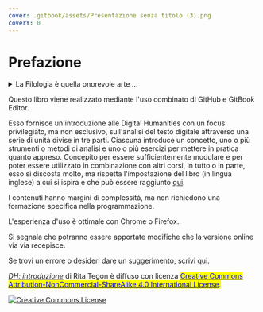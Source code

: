 ```yaml
---
cover: .gitbook/assets/Presentazione senza titolo (3).png
coverY: 0
---
```


# Prefazione

<details>

<summary>La Filologia è quella onorevole arte ...</summary>

«La Filologia è quella onorevole arte che esige dal suo cultore soprattutto una cosa, trarsi da parte, lasciarsi tempo, divenire silenzioso, divenire lento, essendo un'arte e una perizia da orafi della parola, che deve compiere un finissimo attento lavoro e non raggiunge nulla se non lo raggiunge lento.&#x20;

Ma proprio per questo  è oggi più necessaria che mai; ed è proprio per questo che essa ci attira e ci incanta quanto mai fortemente nel cuore di un'epoca del "lavoro": intendo dire della fretta, della precipitazione indecorosa e sudaticcia, che vuol "sbrigare" immediatamente ogni cosa, anche con i libri nuovi e di un tempo.&#x20;

Per una tale arte non è tanto facile sbrigare qualsiasi cosa,  perché essa ci insegna a leggere bene, cioè a leggere lentamente, in profondità, guardandosi avanti e indietro, non senza secondi fini, lasciando porte aperte, con dita e con occhi delicati.»

**Testo originale**:

«Philologie nämlich ist jene ehrwürdige Kunst, welche von ihrem Verehrer vor allem eins heischt, beiseite gehn, sich Zeit lassen, still werden, langsam werden –, als eine Goldschmiedekunst und Kennerschaft des Wortes, die lauter feine vorsichtige Arbeit abzutun hat und nichts erreicht, wenn sie es nicht lento erreicht. Gerade damit aber ist sie heute nötiger als je, gerade dadurch zieht sie und bezaubert sie uns am stärksten, mitten in einem Zeitalter der »Arbeit«, will sagen: der Hast, der unanständigen und schwitzenden Eilfertigkeit, das mit allem gleich »fertig werden« will, auch mit jedem alten und neuen Buche: – sie selbst wird nicht so leicht irgend womit fertig, sie lehrt gut lesen, das heißt langsam, tief, rück- und vorsichtig, mit Hintergedanken mit offengelassenen Türen, mit zarten Fingern und Augen lesen(...)».

**F. Nietzsche, Introduzione ad** [_**Aurora**_](https://www.penguinrandomhouse.de/leseprobe/Morgenroete-Gedanken-ueber-die-moralischen-Vorurteile/leseprobe\_9783866476790.pdf)_****_

</details>

Questo libro viene realizzato mediante l'uso combinato di GitHub e GitBook Editor.&#x20;

Esso fornisce un'introduzione alle Digital Humanities con un focus privilegiato, ma non esclusivo, sull'analisi del testo digitale attraverso una serie di unità divise in tre parti. Ciascuna introduce un concetto, uno o più strumenti o metodi di analisi e uno o più esercizi per mettere in pratica quanto appreso. Concepito per essere sufficientemente modulare e per poter essere utilizzato in combinazione con altri corsi, in tutto o in parte, esso si discosta molto, ma rispetta l'impostazione del libro (in lingua inglese) a cui si ispira e che può essere raggiunto [qui](http://walshbr.com/textanalysiscoursebook/).

I contenuti hanno margini di complessità, ma non richiedono una formazione specifica nella programmazione.  &#x20;

L'esperienza d'uso è ottimale con Chrome o Firefox.

Si segnala che potranno essere apportate modifiche che la versione online via via recepisce.

Se trovi un errore o desideri dare un suggerimento, scrivi [qui](https://github.com/ritategon/DH-INTRODUZIONE/issues).

[_DH: introduzione_](https://rita-tegon.gitbook.io/introduzione-alla-analisi-del-testo/) di Rita Tegon è diffuso con licenza [<mark style="color:blue;">Creative Commons Attribution-NonCommercial-ShareAlike 4.0 International License</mark>](http://creativecommons.org/licenses/by-nc-sa/4.0/)<mark style="color:blue;">.</mark>

[![Creative Commons License](https://i.creativecommons.org/l/by-nc-sa/4.0/88x31.png)](http://creativecommons.org/licenses/by-nc-sa/4.0/)
